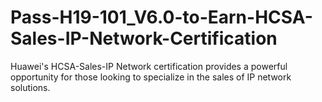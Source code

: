 # Pass-H19-101_V6.0-to-Earn-HCSA-Sales-IP-Network-Certification
Huawei's HCSA-Sales-IP Network certification provides a powerful opportunity for those looking to specialize in the sales of IP network solutions. 
